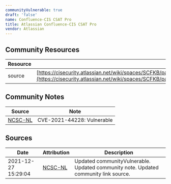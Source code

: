 ```yaml
---
communityVulnerable: true
draft: 'false'
name: Confluence-CIS CSAT Pro
title: Atlassian Confluence-CIS CSAT Pro
vendor: Atlassian
---
```



## Community Resources
| Resource | Link |
| --- | --- |
| source | [https://cisecurity.atlassian.net/wiki/spaces/SCFKB/pages/2434301961/CIS+Products+and+Log4j+Vulnerability](https://cisecurity.atlassian.net/wiki/spaces/SCFKB/pages/2434301961/CIS+Products+and+Log4j+Vulnerability) |

## Community Notes
| Source | Note |
| --- | --- |
| [NCSC-NL](https://github.com/NCSC-NL/log4shell/blob/main/software/README.md) | CVE-2021-44228: Vulnerable </ul> |

## Sources
| Date | Attribution | Description |
| --- | --- | --- |
| 2021-12-27 15:29:04 | [NCSC-NL](https://github.com/NCSC-NL/log4shell/blob/main/software/README.md) | Updated communityVulnerable. Updated community note. Updated community link source.  |
